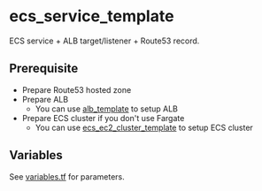 # ecs_service_template

ECS service + ALB target/listener + Route53 record.

## Prerequisite

- Prepare Route53 hosted zone
- Prepare ALB
  - You can use [alb_template](../alb_template) to setup ALB
- Prepare ECS cluster if you don't use Fargate
  - You can use [ecs_ec2_cluster_template](../ecs_ec2_cluster_template) to setup ECS cluster

## Variables

See [variables.tf](variables.tf) for parameters.
